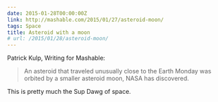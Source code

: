 ```yaml
---
date: 2015-01-28T00:00:00Z
link: http://mashable.com/2015/01/27/asteroid-moon/
tags: Space
title: Asteroid with a moon
# url: /2015/01/28/asteroid-moon/
---
```


Patrick Kulp, Writing for Mashable:

> An asteroid that traveled unusually close to the Earth Monday was orbited by a smaller asteroid moon, NASA has discovered.

This is pretty much the Sup Dawg of space.
